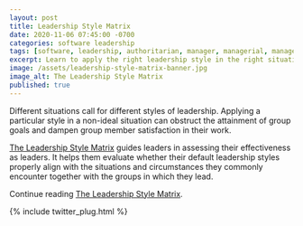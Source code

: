 ```yaml
---
layout: post
title: Leadership Style Matrix
date: 2020-11-06 07:45:00 -0700
categories: software leadership
tags: [software, leadership, authoritarian, manager, managerial, management, family, familial, transform, transformational]
excerpt: Learn to apply the right leadership style in the right situation.
image: /assets/leadership-style-matrix-banner.jpg
image_alt: The Leadership Style Matrix
published: true
---
```


Different situations call for different styles of leadership. Applying a particular style in a non-ideal situation can obstruct the attainment of group goals and dampen group member satisfaction in their work.

[The Leadership Style Matrix](/software-leadership/leadership-style-matrix) guides leaders in assessing their effectiveness as leaders. It helps them evaluate whether their default leadership styles properly align with the situations and circumstances they commonly encounter together with the groups in which they lead.

Continue reading [The Leadership Style Matrix](/software-leadership/leadership-style-matrix).

{% include twitter_plug.html %}
